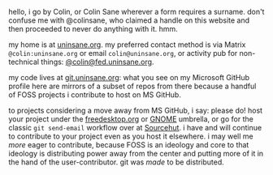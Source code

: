 hello, i go by Colin, or Colin Sane wherever a form requires a surname.
don't confuse me with @colinsane, who claimed a handle on this website and then proceeded to never do anything with it. hmm.

my home is at [uninsane.org](https://uninsane.org/about).
my preferred contact method is via Matrix `@colin:uninsane.org` or email `colin@uninsane.org`,
or activity pub for non-technical things: [@colin@fed.uninsane.org](fed.uninsane.org/colin).

my code lives at [git.uninsane.org](https://git.uninsane.org): what you see on my Microsoft GitHub profile here
are mirrors of a subset of repos from there because a handful of FOSS projects i contribute
to host on MS GitHub.

to projects considering a move away from MS GitHub, i say: please do!
host your project under the [freedesktop.org](https://www.freedesktop.org/wiki/NewProject/) or [GNOME](https://gitlab.gnome.org/GNOME) umbrella,
or go for the classic `git send-email` workflow over at [Sourcehut](https://sourcehut.org/).
i have and will continue to contribute to your project even as you host it elsewhere.
i may well me _more_ eager to contribute, because FOSS is an ideology and core to that
ideology is distributing power away from the center and putting more of it in the hand
of the user-contributor. git was _made_ to be distributed.
